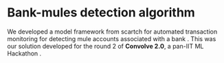 # Bank-mules detection algorithm

We developed a model framework from scartch for automated transaction monitoring for detecting mule accounts associated with a bank . This was our solution developed for the round 2 of   **Convolve 2.0**, a pan-IIT ML Hackathon . 
